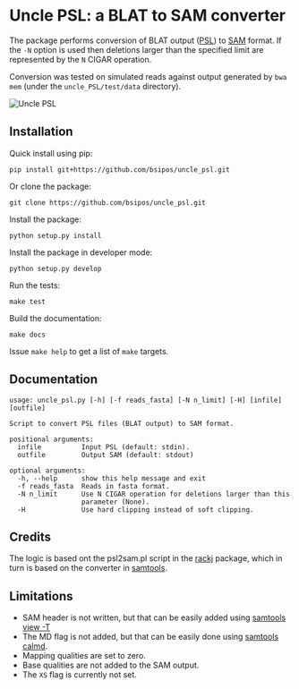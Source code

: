 Uncle PSL: a BLAT to SAM converter
==================================

The package performs conversion of BLAT output ([PSL](http://www.ensembl.org/info/website/upload/psl.html)) to [SAM](https://samtools.github.io/hts-specs/SAMv1.pdf) format. If the `-N` option is used then deletions larger than the specified limit are represented by the `N` CIGAR operation.

Conversion was tested on simulated reads against output generated by `bwa mem` (under the `uncle_PSL/test/data` directory).

![Uncle PSL](https://pbs.twimg.com/media/C3AuVhBWIAA3YzV.jpg:large)

Installation
------------

Quick install using pip:

```
pip install git+https://github.com/bsipos/uncle_psl.git
```

Or clone the package:

```
git clone https://github.com/bsipos/uncle_psl.git
```

Install the package:

```
python setup.py install
```

Install the package in developer mode:

```
python setup.py develop
```

Run the tests:

```
make test
```

Build the documentation:

```
make docs
```

Issue `make help` to get a list of `make` targets.

Documentation
-------------

```
usage: uncle_psl.py [-h] [-f reads_fasta] [-N n_limit] [-H] [infile] [outfile]

Script to convert PSL files (BLAT output) to SAM format.

positional arguments:
  infile          Input PSL (default: stdin).
  outfile         Output SAM (default: stdout)

optional arguments:
  -h, --help      show this help message and exit
  -f reads_fasta  Reads in fasta format.
  -N n_limit      Use N CIGAR operation for deletions larger than this
                  parameter (None).
  -H              Use hard clipping instead of soft clipping.
```

Credits
-------

The logic is based ont the psl2sam.pl script in the [rackj](http://rackj.sourceforge.net/Scripts/index.html) package, which in turn
is based on the converter in [samtools](https://github.com/lh3/samtools-legacy/tree/master/misc).

Limitations
-----------
- SAM header is not written, but that can be easily added using [samtools view -T](http://www.htslib.org/doc/samtools.html)
- The MD flag is not added, but that can be easily done using [samtools calmd](http://www.htslib.org/doc/samtools.html).
- Mapping qualities are set to zero.
- Base qualities are not added to the SAM output.
- The `XS` flag is currently not set. 

